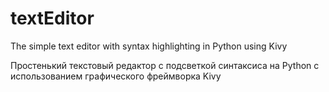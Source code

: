 # textEditor


The simple text editor with syntax highlighting in Python using Kivy


Простенький текстовый редактор с подсветкой синтаксиса на Python с использованием графического фреймворка Kivy 
